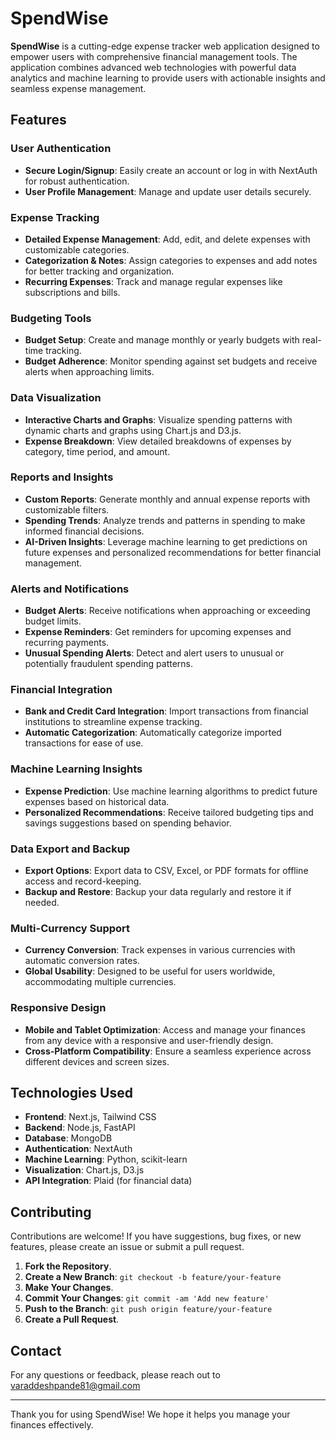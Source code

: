 # SpendWise

**SpendWise** is a cutting-edge expense tracker web application designed to empower users with comprehensive financial management tools. The application combines advanced web technologies with powerful data analytics and machine learning to provide users with actionable insights and seamless expense management.

## Features 

### User Authentication
- **Secure Login/Signup**: Easily create an account or log in with NextAuth for robust authentication.
- **User Profile Management**: Manage and update user details securely.

### Expense Tracking
- **Detailed Expense Management**: Add, edit, and delete expenses with customizable categories.
- **Categorization & Notes**: Assign categories to expenses and add notes for better tracking and organization.
- **Recurring Expenses**: Track and manage regular expenses like subscriptions and bills.

### Budgeting Tools
- **Budget Setup**: Create and manage monthly or yearly budgets with real-time tracking.
- **Budget Adherence**: Monitor spending against set budgets and receive alerts when approaching limits.

### Data Visualization
- **Interactive Charts and Graphs**: Visualize spending patterns with dynamic charts and graphs using Chart.js and D3.js.
- **Expense Breakdown**: View detailed breakdowns of expenses by category, time period, and amount.

### Reports and Insights
- **Custom Reports**: Generate monthly and annual expense reports with customizable filters.
- **Spending Trends**: Analyze trends and patterns in spending to make informed financial decisions.
- **AI-Driven Insights**: Leverage machine learning to get predictions on future expenses and personalized recommendations for better financial management.

### Alerts and Notifications
- **Budget Alerts**: Receive notifications when approaching or exceeding budget limits.
- **Expense Reminders**: Get reminders for upcoming expenses and recurring payments.
- **Unusual Spending Alerts**: Detect and alert users to unusual or potentially fraudulent spending patterns.

### Financial Integration
- **Bank and Credit Card Integration**: Import transactions from financial institutions to streamline expense tracking.
- **Automatic Categorization**: Automatically categorize imported transactions for ease of use.

### Machine Learning Insights
- **Expense Prediction**: Use machine learning algorithms to predict future expenses based on historical data.
- **Personalized Recommendations**: Receive tailored budgeting tips and savings suggestions based on spending behavior.

### Data Export and Backup
- **Export Options**: Export data to CSV, Excel, or PDF formats for offline access and record-keeping.
- **Backup and Restore**: Backup your data regularly and restore it if needed.

### Multi-Currency Support
- **Currency Conversion**: Track expenses in various currencies with automatic conversion rates.
- **Global Usability**: Designed to be useful for users worldwide, accommodating multiple currencies.

### Responsive Design
- **Mobile and Tablet Optimization**: Access and manage your finances from any device with a responsive and user-friendly design.
- **Cross-Platform Compatibility**: Ensure a seamless experience across different devices and screen sizes.

## Technologies Used

- **Frontend**: Next.js, Tailwind CSS
- **Backend**: Node.js, FastAPI
- **Database**: MongoDB
- **Authentication**: NextAuth
- **Machine Learning**: Python, scikit-learn
- **Visualization**: Chart.js, D3.js
- **API Integration**: Plaid (for financial data)

## Contributing

Contributions are welcome! If you have suggestions, bug fixes, or new features, please create an issue or submit a pull request.

1. **Fork the Repository**.
2. **Create a New Branch**: `git checkout -b feature/your-feature`
3. **Make Your Changes**.
4. **Commit Your Changes**: `git commit -am 'Add new feature'`
5. **Push to the Branch**: `git push origin feature/your-feature`
6. **Create a Pull Request**.


## Contact

For any questions or feedback, please reach out to [varaddeshpande81@gmail.com](mailto:varaddeshpande81@gmail.com)

---

Thank you for using SpendWise! We hope it helps you manage your finances effectively.
